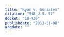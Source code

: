```yaml
---
title: "Ryan v. Gonzales"
citation: "568 U.S. 57"
docket: "10-930"
publishdate: "2013-01-08"
argdate: ""
---
```

